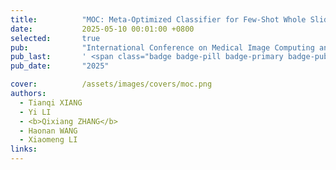 ```yaml
---
title:          "MOC: Meta-Optimized Classifier for Few-Shot Whole Slide Image Classification"
date:           2025-05-10 00:01:00 +0800
selected:       true
pub:            "International Conference on Medical Image Computing and Computer-Assisted Intervention (MICCAI)"
pub_last:       ' <span class="badge badge-pill badge-primary badge-publication">WSI Analysis</span>'
pub_date:       "2025"

cover:          /assets/images/covers/moc.png
authors:
  - Tianqi XIANG
  - Yi LI
  - <b>Qixiang ZHANG</b>
  - Haonan WANG
  - Xiaomeng LI
links:
---
```

